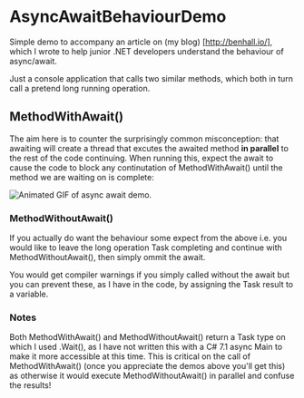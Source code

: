 # AsyncAwaitBehaviourDemo

Simple demo to accompany an article on (my blog) [http://benhall.io/], which I wrote to help junior .NET developers understand the behaviour of async/await. 

Just a console application that calls two similar methods, which both in turn call a pretend long running operation.

## MethodWithAwait()

The aim here is to counter the surprisingly common misconception: that awaiting will create a thread that excutes the awaited method **in parallel** to the rest of the code continuing. When running this, expect the await to cause the code to block any continutation of MethodWithAwait() until the method we are waiting on is complete:

![Animated GIF of async await demo](https://github.com/benbhall/AsyncAwaitBehaviourDemo/blob/master/async_demo.gif).

### MethodWithoutAwait()

If you actually do want the behaviour some expect from the above i.e. you would like to leave the long operation Task completing and continue with MethodWithoutAwait(), then simply ommit the await. 

You would get compiler warnings if you simply called without the await but you can prevent these, as I have in the code, by assigning the Task result to a variable.

### Notes

Both MethodWithAwait() and MethodWithoutAwait() return a Task type on which I used .Wait(), as I have not written this with a C# 7.1 async Main to make it more accessible at this time. This is critical on the call of MethodWithAwait() (once you appreciate the demos above you'll get this) as otherwise it would execute MethodWithoutAwait() in parallel and confuse the results!